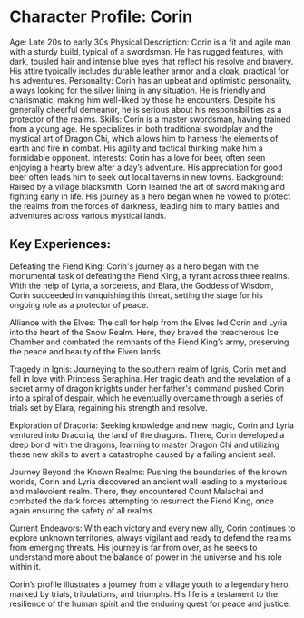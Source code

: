 # Character Profile: Corin
Age: Late 20s to early 30s
Physical Description: Corin is a fit and agile man with a sturdy build, typical of a swordsman. He has rugged features, with dark, tousled hair and intense blue eyes that reflect his resolve and bravery. His attire typically includes durable leather armor and a cloak, practical for his adventures.
Personality: Corin has an upbeat and optimistic personality, always looking for the silver lining in any situation. He is friendly and charismatic, making him well-liked by those he encounters. Despite his generally cheerful demeanor, he is serious about his responsibilities as a protector of the realms.
Skills: Corin is a master swordsman, having trained from a young age. He specializes in both traditional swordplay and the mystical art of Dragon Chi, which allows him to harness the elements of earth and fire in combat. His agility and tactical thinking make him a formidable opponent.
Interests: Corin has a love for beer, often seen enjoying a hearty brew after a day’s adventure. His appreciation for good beer often leads him to seek out local taverns in new towns.
Background: Raised by a village blacksmith, Corin learned the art of sword making and fighting early in life. His journey as a hero began when he vowed to protect the realms from the forces of darkness, leading him to many battles and adventures across various mystical lands.


## Key Experiences:

Defeating the Fiend King: Corin's journey as a hero began with the monumental task of defeating the Fiend King, a tyrant across three realms. With the help of Lyria, a sorceress, and Elara, the Goddess of Wisdom, Corin succeeded in vanquishing this threat, setting the stage for his ongoing role as a protector of peace.

Alliance with the Elves: The call for help from the Elves led Corin and Lyria into the heart of the Snow Realm. Here, they braved the treacherous Ice Chamber and combated the remnants of the Fiend King’s army, preserving the peace and beauty of the Elven lands.

Tragedy in Ignis: Journeying to the southern realm of Ignis, Corin met and fell in love with Princess Seraphina. Her tragic death and the revelation of a secret army of dragon knights under her father's command pushed Corin into a spiral of despair, which he eventually overcame through a series of trials set by Elara, regaining his strength and resolve.

Exploration of Dracoria: Seeking knowledge and new magic, Corin and Lyria ventured into Dracoria, the land of the dragons. There, Corin developed a deep bond with the dragons, learning to master Dragon Chi and utilizing these new skills to avert a catastrophe caused by a failing ancient seal.

Journey Beyond the Known Realms: Pushing the boundaries of the known worlds, Corin and Lyria discovered an ancient wall leading to a mysterious and malevolent realm. There, they encountered Count Malachai and combated the dark forces attempting to resurrect the Fiend King, once again ensuring the safety of all realms.

Current Endeavors: With each victory and every new ally, Corin continues to explore unknown territories, always vigilant and ready to defend the realms from emerging threats. His journey is far from over, as he seeks to understand more about the balance of power in the universe and his role within it.

Corin’s profile illustrates a journey from a village youth to a legendary hero, marked by trials, tribulations, and triumphs. His life is a testament to the resilience of the human spirit and the enduring quest for peace and justice.